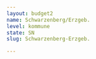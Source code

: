 ```yaml
---
layout: budget2
name: Schwarzenberg/Erzgeb.
level: kommune
state: SN
slug: Schwarzenberg-Erzgeb.

---
```



